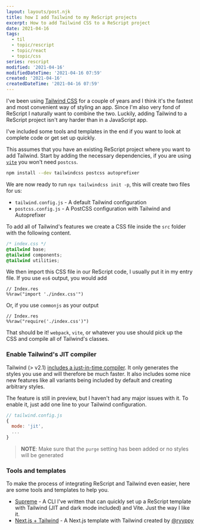 ```yaml
---
layout: layouts/post.njk
title: how I add Tailwind to my ReScript projects
excerpt: How to add Tailwind CSS to a ReScript project
date: 2021-04-16
tags:
  - til
  - topic/rescript
  - topic/react
  - topic/css
series: rescript
modified: '2021-04-16'
modifiedDateTime: '2021-04-16 07:59'
created: '2021-04-16'
createdDateTime: '2021-04-16 07:59'
---
```


I've been using [Tailwind CSS](https://tailwindcss.com/) for a couple of years and I think it's the fastest and most convenient way of styling an app. Since I'm also very fond of ReScript I naturally want to combine the two. Luckily, adding Tailwind to a ReScript project isn't any harder than in a JavaScript app.

I've included some tools and templates in the end if you want to look at complete code or get set up quickly.

This assumes that you have an existing ReScript project where you want to add Tailwind. Start by adding the necessary dependencies, if you are using [`vite`](https://vitejs.dev/) you won't need `postcss`.

```bash
npm install --dev tailwindcss postcss autoprefixer
```

We are now ready to run `npx tailwindcss init -p`, this will create two files for us:

- `tailwind.config.js` - A default Tailwind configuration
- `postcss.config.js` - A PostCSS configuration with Tailwind and Autoprefixer

To add all of Tailwind's features we create a CSS file inside the `src` folder with the following content.

```css
/* index.css */
@tailwind base;
@tailwind components;
@tailwind utilities;
```

We then import this CSS file in our ReScript code, I usually put it in my entry file. If you use `es6` output, you would add

```reasonml
// Index.res
%%raw("import './index.css'")
```

Or, if you use `commonjs` as your output

```reasonml
// Index.res
%%raw("require('./index.css')")
```

That should be it! `webpack`, `vite`, or whatever you use should pick up the CSS and compile all of Tailwind's classes.

### Enable Tailwind's JIT compiler

Tailwind (> v2.1) [includes a just-in-time compiler](https://tailwindcss.com/docs/just-in-time-mode#enabling-jit-mode). It only generates the styles you use and will therefore be much faster. It also includes some nice new features like all variants being included by default and creating arbitrary styles.

The feature is still in preview, but I haven't had any major issues with it. To enable it, just add one line to your Tailwind configuration.

```js
// tailwind.config.js
{
  mode: 'jit',
  ...
}
```

> **NOTE**: Make sure that the `purge` setting has been added or no styles will be generated

### Tools and templates

To make the process of integrating ReScript and Tailwind even easier, here are some tools and templates to help you.

- [Supreme](https://github.com/opendevtools/supreme) - A CLI I've written that can quickly set up a ReScript template with Tailwind (JIT and dark mode included) and Vite. Just the way I like it.
- [Next.js + Tailwind](https://github.com/ryyppy/rescript-nextjs-template) - A Next.js template with Tailwind created by [@ryyppy](https://twitter.com/ryyppy)

